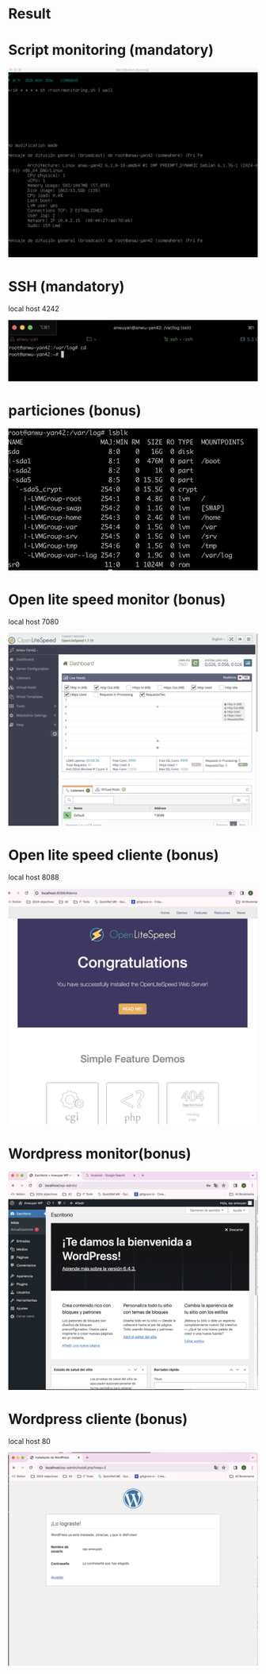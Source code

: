 # Result


# Script monitoring (mandatory)


![Script_monitorig](ScriptMonitoringSH.png)


# SSH (mandatory)

local host 4242

![SSH](SSH.png)


# particiones (bonus)

![Comprobar particiones](Comprobar_particiones.png)


# Open lite speed monitor (bonus)

local host 7080

![OpenLiteSpeed](OpenLiteSpeed.png)


# Open lite speed cliente (bonus)

local host 8088

![OpenLiteCliente](OpenLiteSpeedCliente.png)


# Wordpress monitor(bonus)

![WordPress](WorldPress.png)


# Wordpress cliente (bonus)

local host 80

![WorldPress_lograste](Wordpress_lograste.png)

